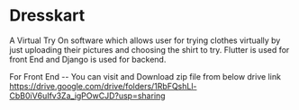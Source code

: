 # Dresskart
A Virtual Try On software which allows user for trying clothes virtually by just uploading their pictures and choosing the shirt to try.
Flutter is used for front End and Django is used for backend.

For Front End -- You can visit and Download zip file from below drive link
https://drive.google.com/drive/folders/1RbFQshLl-CbB0iV6uIfv3Za_igPOwCJD?usp=sharing


